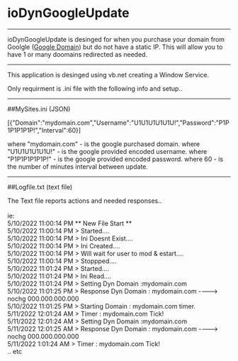 # ioDynGoogleUpdate

---

ioDynGoogleUpdate is desinged for when you purchase your domain from Goolgle ([Google Domain](https://domains.google.com/registrar/)) but do not have a static IP.
This will allow you to have 1 or many doomains redirected as needed. 

---

This application is desinged using vb.net creating a Window Service. 

Only requirment is .ini file with the following info and setup.. 

---

##MySites.ini (JSON)

[{"Domain":"mydomain.com","Username":"U1U1U1U1U1U!","Password":"P1P1P1P1P1P!","Interval":60}]

where "mydomain.com"  - is the google purchased domain.
where "U1U1U1U1U1U!"  - is the google provided encoded username.
where "P1P1P1P1P1P!"  - is the google provided encoded password.
where 60              - is the number of minutes interval between update. 

---

##Logfile.txt (text file)

The Text file reports actions and needed responses.. <br />
<br />
ie:<br />
5/10/2022 11:00:14 PM ** New File Start ** <br />
5/10/2022 11:00:14 PM > Started....<br />
5/10/2022 11:00:14 PM > Ini Doesnt Exist....<br />
5/10/2022 11:00:14 PM > Ini Created....<br />
5/10/2022 11:00:14 PM > Will wait for user to mod & estart....<br />
5/10/2022 11:00:14 PM > Stoppped....<br />
5/10/2022 11:01:24 PM > Started....<br />
5/10/2022 11:01:24 PM > Ini Read....<br />
5/10/2022 11:01:24 PM > Setting Dyn Domain :mydomain.com<br />
5/10/2022 11:01:25 PM > Response Dyn Domain : mydomain.com ----> nochg 000.000.000.000<br />
5/10/2022 11:01:25 PM > Starting Domain : mydomain.com timer.<br />
5/11/2022 12:01:24 AM > Timer : mydomain.com Tick!<br />
5/11/2022 12:01:24 AM > Setting Dyn Domain :mydomain.com<br />
5/11/2022 12:01:25 AM > Response Dyn Domain : mydomain.com ----> nochg 000.000.000.000<br />
5/11/2022 1:01:24 AM > Timer : mydomain.com Tick!<br />
.. etc<br />
<br />
